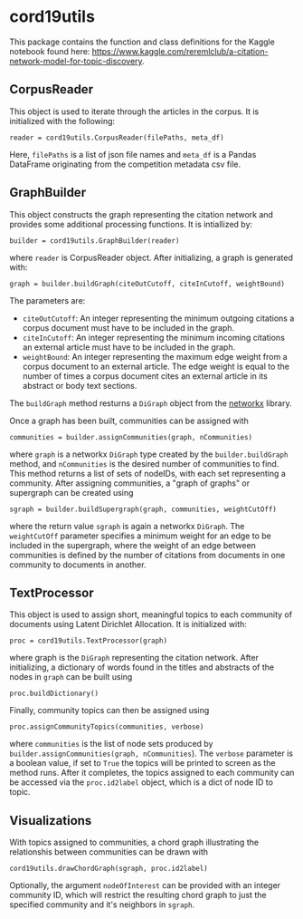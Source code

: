 # cord19utils
This package contains the function and class definitions for the Kaggle notebook found here: https://www.kaggle.com/reremlclub/a-citation-network-model-for-topic-discovery.


## CorpusReader
This object is used to iterate through the articles in the corpus.  It is initialized with the following:

`reader = cord19utils.CorpusReader(filePaths, meta_df)`

Here, `filePaths` is a list of json file names and `meta_df` is a Pandas DataFrame originating from the competition metadata csv file.

## GraphBuilder
This object constructs the graph representing the citation network and provides some additional processing functions.  It is intiallized by: 

`builder = cord19utils.GraphBuilder(reader)`

where `reader` is CorpusReader object.  After initializing, a graph is generated with:

`graph = builder.buildGraph(citeOutCutoff, citeInCutoff, weightBound)`

The parameters are:
* `citeOutCutoff`:  An integer representing the minimum outgoing citations a corpus document must have to be included in the graph.
* `citeInCutoff`:  An integer representing the minimum incoming citations an external article must have to be included in the graph.
* `weightBound`:  An integer representing the maximum edge weight from a corpus document to an external article.  The edge weight is equal to the number of times a corpus document cites an external article in its abstract or body text sections.

The `buildGraph` method resturns a `DiGraph` object from the [networkx](https://networkx.github.io/) library.

Once a graph has been built, communities can be assigned with

`communities = builder.assignCommunities(graph, nCommunities)`

where `graph` is a networkx `DiGraph` type created by the `builder.buildGraph` method, and `nCommunities` is the desired number of communities to find.  This method returns a list of sets of nodeIDs, with each set representing a community.  After assigning communities, a "graph of graphs" or supergraph can be created using

`sgraph = builder.buildSupergraph(graph, communities, weightCutOff)`

where the return value `sgraph` is again a networkx `DiGraph`.  The `weightCutOff` parameter specifies a minimum weight for an edge to be included in the supergraph, where the weight of an edge between communities is defined by the number of citations from documents in one community to documents in another.  

## TextProcessor
This object is used to assign short, meaningful topics to each community of documents using Latent Dirichlet Allocation.  It is initialized with:

`proc = cord19utils.TextProcessor(graph)`

where graph is the `DiGraph` representing the citation network.  After initializing, a dictionary of words found in the titles and abstracts of the nodes in `graph` can be built using

`proc.buildDictionary()`

Finally, community topics can then be assigned using 

`proc.assignCommunityTopics(communities, verbose)`

where `communities` is the list of node sets produced by `builder.assignCommunities(graph, nCommunities`).  The `verbose` parameter is a boolean value, if set to `True` the topics will be printed to screen as the method runs.  After it completes, the topics assigned to each community can be accessed via the `proc.id2label` object, which is a dict of node ID to topic.

## Visualizations
With topics assigned to communities, a chord graph illustrating the relationshis between communities can be drawn with

`cord19utils.drawChordGraph(sgraph, proc.id2label)`

Optionally, the argument `nodeOfInterest` can be provided with an integer community ID, which will restrict the resulting chord graph to just the specified community and it's neighbors in `sgraph`.
